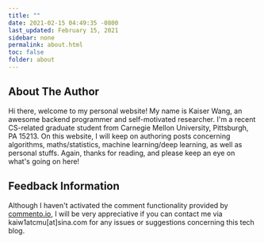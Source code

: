 ```yaml
---
title: ""
date: 2021-02-15 04:49:35 -0800
last_updated: February 15, 2021
sidebar: none
permalink: about.html
toc: false
folder: about
---  
```


<h2>About The Author</h2>

Hi there, welcome to my personal website! My name is Kaiser Wang, an awesome backend programmer and self-motivated
researcher. I'm a recent CS-related graduate student from Carnegie Mellon University, Pittsburgh, PA 15213. On this
website, I will keep on authoring posts concerning algorithms, maths/statistics, machine learning/deep learning, as well
as personal stuffs. Again, thanks for reading, and please keep an eye on what's going on here!

<h2>Feedback Information</h2>

Although I haven't activated the comment functionality provided by [commento.io](https://commento.io), I will be very
appreciative if you can contact me via kaiw1atcmu[at]sina.com for any issues or suggestions concerning this tech blog.
